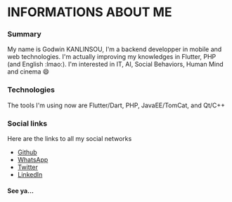 # INFORMATIONS ABOUT ME

### Summary

My name is Godwin KANLINSOU, I'm a backend developper in mobile and web technologies. I'm actually improving my knowledges in Flutter, PHP (and English :lmao:). I'm interested in IT, AI, Social Behaviors, Human Mind and cinema :smile:

### Technologies

The tools I'm using now are Flutter/Dart, PHP, JavaEE/TomCat, and Qt/C++

### Social links

Here are the links to all my social networks

- [Github](https://github.com/GodWindows)
- [WhatsApp](https://wa.me/+22951825448)
- [Twitter](https://twitter.com/Juphil__KLS)
- [LinkedIn](https://linkedin.com/in/godwin-kanlinsou-a3133823b)


#### See ya...

